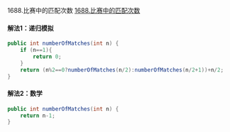 1688.比赛中的匹配次数
[1688.比赛中的匹配次数](https://leetcode-cn.com/problems/count-of-matches-in-tournament/)



#### 解法1：递归模拟

```java
public int numberOfMatches(int n) {
    if (n==1){
        return 0;
    }
    return (n%2==0?numberOfMatches(n/2):numberOfMatches(n/2+1))+n/2;
}
```



#### 解法2：数学

```java
public int numberOfMatches(int n) {
    return n-1;
}
```

